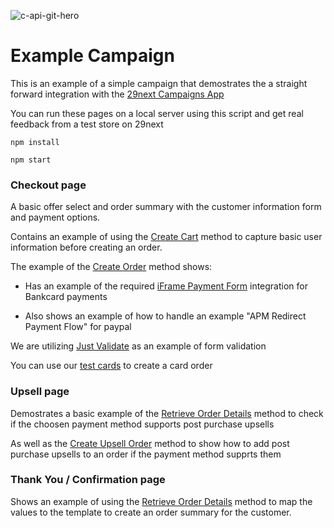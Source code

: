 ![c-api-git-hero](https://github.com/29next/example-campaign/assets/23140500/9b6bb450-7dd7-4de2-ae4a-bdc3b43c4bc9)



# Example Campaign

This is an example of a simple campaign that demostrates the a straight forward integration with the [29next Campaigns App](https://developers.29next.com/docs/api/campaigns/)

You can run these pages on a local server using this script and get real feedback from a test store on 29next

```
npm install

npm start
```

### Checkout page

A basic offer select and order summary with the customer information form and payment options.

Contains an example of using the [Create Cart](https://developers.29next.com/docs/api/campaigns/#create-cart) method to capture basic user information before creating an order.

The example of the [Create Order](https://developers.29next.com/docs/api/campaigns/#create-order) method shows:

- Has an example of the required [iFrame Payment Form](https://developers.29next.com/docs/api/admin/guides/iframe-payment-form/) integration for Bankcard payments

- Also shows an example of how to handle an example "APM Redirect Payment Flow" for paypal

We are utilizing [Just Validate](https://just-validate.dev/) as an example of form validation

You can use our [test cards](https://docs.29next.com/manage/orders/test-orders) to create a card order


### Upsell page

Demostrates a basic example of the [Retrieve Order Details](https://developers.29next.com/docs/api/campaigns/#adding-upsells) method to check if the choosen payment method supports post purchase upsells 

As well as the [Create Upsell Order](https://developers.29next.com/docs/api/campaigns/#adding-upsells) method to show how to add post purchase upsells to an order if the payment method supprts them


### Thank You  / Confirmation page

Shows an example of using the [Retrieve Order Details](https://developers.29next.com/docs/api/campaigns/#adding-upsells) method to map the values to the template to create an order summary for the customer.
